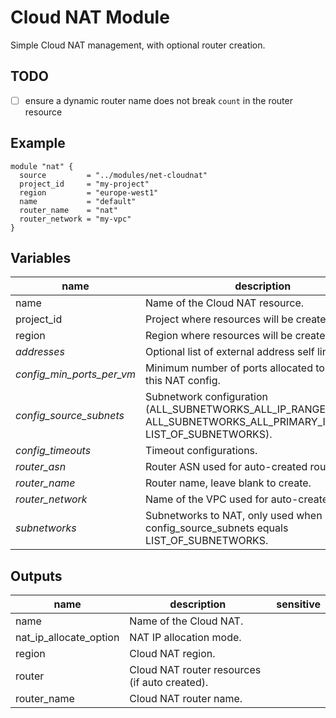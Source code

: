 # Cloud NAT Module

Simple Cloud NAT management, with optional router creation.

## TODO

- [ ] ensure a dynamic router name does not break `count` in the router resource

## Example

```hcl
module "nat" {
  source         = "../modules/net-cloudnat"
  project_id     = "my-project"
  region         = "europe-west1"
  name           = "default"
  router_name    = "nat"
  router_network = "my-vpc"
}
```

<!-- BEGIN TFDOC -->
## Variables

| name | description | type | required | default |
|---|---|:---: |:---:|:---:|
| name | Name of the Cloud NAT resource. | <code title="">string</code> | ✓ |  |
| project_id | Project where resources will be created. | <code title="">string</code> | ✓ |  |
| region | Region where resources will be created. | <code title="">string</code> | ✓ |  |
| *addresses* | Optional list of external address self links. | <code title="list&#40;string&#41;">list(string)</code> |  | <code title="">[]</code> |
| *config_min_ports_per_vm* | Minimum number of ports allocated to a VM from this NAT config. | <code title="">number</code> |  | <code title="">64</code> |
| *config_source_subnets* | Subnetwork configuration (ALL_SUBNETWORKS_ALL_IP_RANGES, ALL_SUBNETWORKS_ALL_PRIMARY_IP_RANGES, LIST_OF_SUBNETWORKS). | <code title="">string</code> |  | <code title="">ALL_SUBNETWORKS_ALL_IP_RANGES</code> |
| *config_timeouts* | Timeout configurations. | <code title="object&#40;&#123;&#10;icmp            &#61; number&#10;tcp_established &#61; number&#10;tcp_transitory  &#61; number&#10;udp             &#61; number&#10;&#125;&#41;">object({...})</code> |  | <code title="&#123;&#10;icmp            &#61; 30&#10;tcp_established &#61; 1200&#10;tcp_transitory  &#61; 30&#10;udp             &#61; 30&#10;&#125;">...</code> |
| *router_asn* | Router ASN used for auto-created router. | <code title="">number</code> |  | <code title="">64514</code> |
| *router_name* | Router name, leave blank to create. | <code title="">string</code> |  | <code title=""></code> |
| *router_network* | Name of the VPC used for auto-created router. | <code title="">string</code> |  | <code title=""></code> |
| *subnetworks* | Subnetworks to NAT, only used when config_source_subnets equals LIST_OF_SUBNETWORKS. | <code title="list&#40;object&#40;&#123;&#10;self_link            &#61; string,&#10;config_source_ranges &#61; list&#40;string&#41;&#10;secondary_ranges     &#61; list&#40;string&#41;&#10;&#125;&#41;&#41;">list(object({...}))</code> |  | <code title="">[]</code> |

## Outputs

| name | description | sensitive |
|---|---|:---:|
| name | Name of the Cloud NAT. |  |
| nat_ip_allocate_option | NAT IP allocation mode. |  |
| region | Cloud NAT region. |  |
| router | Cloud NAT router resources (if auto created). |  |
| router_name | Cloud NAT router name. |  |
<!-- END TFDOC -->
